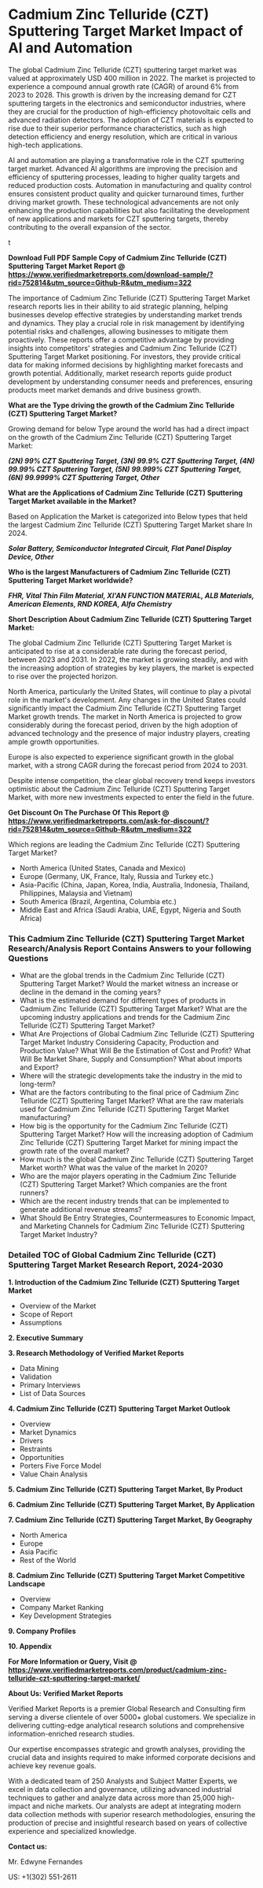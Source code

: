 <meta name="title" content="Global Cadmium Zinc Telluride (CZT) Sputtering Target Market Impact of AI and Automation"><meta name="description" content="The global Cadmium Zinc Telluride (CZT) sputtering target market was valued at approximately USD 400 million in 2022. The market is projected to experience a compound "><meta name="title" content="Cadmium Zinc Telluride (CZT) Sputtering Target Market Size, Share, Scope, Trends, Growth, Opportunities, Analysis, Forecast"><h1>Cadmium Zinc Telluride (CZT) Sputtering Target Market Impact of AI and Automation</h1><p>The global Cadmium Zinc Telluride (CZT) sputtering target market was valued at approximately USD 400 million in 2022. The market is projected to experience a compound annual growth rate (CAGR) of around 6% from 2023 to 2028. This growth is driven by the increasing demand for CZT sputtering targets in the electronics and semiconductor industries, where they are crucial for the production of high-efficiency photovoltaic cells and advanced radiation detectors. The adoption of CZT materials is expected to rise due to their superior performance characteristics, such as high detection efficiency and energy resolution, which are critical in various high-tech applications.</p><p>AI and automation are playing a transformative role in the CZT sputtering target market. Advanced AI algorithms are improving the precision and efficiency of sputtering processes, leading to higher quality targets and reduced production costs. Automation in manufacturing and quality control ensures consistent product quality and quicker turnaround times, further driving market growth. These technological advancements are not only enhancing the production capabilities but also facilitating the development of new applications and markets for CZT sputtering targets, thereby contributing to the overall expansion of the sector.</p>t</p><p id="" class=""><strong>Download Full PDF Sample Copy of Cadmium Zinc Telluride (CZT) Sputtering Target Market Report @ <a href="https://www.verifiedmarketreports.com/download-sample/?rid=752814&utm_source=Github-R&utm_medium=322" target="_blank">https://www.verifiedmarketreports.com/download-sample/?rid=752814&utm_source=Github-R&utm_medium=322</a></strong></p><p>The importance of&nbsp;Cadmium Zinc Telluride (CZT) Sputtering Target Market research reports lies in their ability to aid strategic planning, helping businesses develop effective strategies by understanding market trends and dynamics. They play a crucial role in risk management by identifying potential risks and challenges, allowing businesses to mitigate them proactively. These reports offer a competitive advantage by providing insights into competitors' strategies and Cadmium Zinc Telluride (CZT) Sputtering Target Market positioning. For investors, they provide critical data for making informed decisions by highlighting market forecasts and growth potential. Additionally, market research reports guide product development by understanding consumer needs and preferences, ensuring products meet market demands and drive business growth.</p><p><strong>What are the&nbsp;Type driving the growth of the Cadmium Zinc Telluride (CZT) Sputtering Target Market?</strong></p><p id="" class="">Growing demand for below Type around the world has had a direct impact on the growth of the Cadmium Zinc Telluride (CZT) Sputtering Target Market:</p><em><strong>(2N) 99% CZT Sputtering Target, (3N) 99.9% CZT Sputtering Target, (4N) 99.99% CZT Sputtering Target, (5N) 99.999% CZT Sputtering Target, (6N) 99.9999% CZT Sputtering Target, Other</strong></em></p><strong>What are the&nbsp;Applications&nbsp;of Cadmium Zinc Telluride (CZT) Sputtering Target Market available in the Market?</strong></p><p id="" class="">Based on Application the Market is categorized into Below types that held the largest Cadmium Zinc Telluride (CZT) Sputtering Target Market share In 2024.</p><em><strong>Solar Battery, Semiconductor Integrated Circuit, Flat Panel Display Device, Other</strong></em></p><strong>Who is the largest Manufacturers of Cadmium Zinc Telluride (CZT) Sputtering Target Market worldwide?</strong></p><p><em><strong>FHR, Vital Thin Film Material, XI'AN FUNCTION MATERIAL, ALB Materials, American Elements, RND KOREA, Alfa Chemistry</strong></em></p><p id="" class=""><strong>Short Description About Cadmium Zinc Telluride (CZT) Sputtering Target Market:</strong></p><p>The global Cadmium Zinc Telluride (CZT) Sputtering Target Market is anticipated to rise at a considerable rate during the forecast period, between 2023 and 2031. In 2022, the market is growing steadily, and with the increasing adoption of strategies by key players, the market is expected to rise over the projected horizon.</p><p>North America, particularly the United States, will continue to play a pivotal role in the market's development. Any changes in the United States could significantly impact the Cadmium Zinc Telluride (CZT) Sputtering Target Market growth trends. The market in North America is projected to grow considerably during the forecast period, driven by the high adoption of advanced technology and the presence of major industry players, creating ample growth opportunities.</p><p>Europe is also expected to experience significant growth in the global market, with a strong CAGR during the forecast period from 2024 to 2031.</p><p>Despite intense competition, the clear global recovery trend keeps investors optimistic about the Cadmium Zinc Telluride (CZT) Sputtering Target Market, with more new investments expected to enter the field in the future.</p><p id="" class=""><strong>Get Discount On The Purchase Of This Report @ <a href="https://www.verifiedmarketreports.com/ask-for-discount/?rid=752814&utm_source=Github-R&utm_medium=322" target="_blank">https://www.verifiedmarketreports.com/ask-for-discount/?rid=752814&utm_source=Github-R&utm_medium=322</a></strong></p>Which regions are leading the Cadmium Zinc Telluride (CZT) Sputtering Target Market?</p><ul><li>North America (United States, Canada and Mexico)</li><li>Europe (Germany, UK, France, Italy, Russia and Turkey etc.)</li><li>Asia-Pacific (China, Japan, Korea, India, Australia, Indonesia, Thailand, Philippines, Malaysia and Vietnam)</li><li>South America (Brazil, Argentina, Columbia etc.)</li><li>Middle East and Africa (Saudi Arabia, UAE, Egypt, Nigeria and South Africa)</li></ul><h3 id="" class="">This Cadmium Zinc Telluride (CZT) Sputtering Target Market Research/Analysis Report Contains Answers to your following Questions</h3><ul><li>What are the global trends in the Cadmium Zinc Telluride (CZT) Sputtering Target Market? Would the market witness an increase or decline in the demand in the coming years?</li><li>What is the estimated demand for different types of products in Cadmium Zinc Telluride (CZT) Sputtering Target Market? What are the upcoming industry applications and trends for the Cadmium Zinc Telluride (CZT) Sputtering Target Market?</li><li>What Are Projections of Global Cadmium Zinc Telluride (CZT) Sputtering Target Market Industry Considering Capacity, Production and Production Value? What Will Be the Estimation of Cost and Profit? What Will Be Market Share, Supply and Consumption? What about imports and Export?</li><li>Where will the strategic developments take the industry in the mid to long-term?</li><li>What are the factors contributing to the final price of Cadmium Zinc Telluride (CZT) Sputtering Target Market? What are the raw materials used for Cadmium Zinc Telluride (CZT) Sputtering Target Market manufacturing?</li><li>How big is the opportunity for the Cadmium Zinc Telluride (CZT) Sputtering Target Market? How will the increasing adoption of Cadmium Zinc Telluride (CZT) Sputtering Target Market for mining impact the growth rate of the overall market?</li><li>How much is the global Cadmium Zinc Telluride (CZT) Sputtering Target Market worth? What was the value of the market In 2020?</li><li>Who are the major players operating in the Cadmium Zinc Telluride (CZT) Sputtering Target Market? Which companies are the front runners?</li><li>Which are the recent industry trends that can be implemented to generate additional revenue streams?</li><li>What Should Be Entry Strategies, Countermeasures to Economic Impact, and Marketing Channels for Cadmium Zinc Telluride (CZT) Sputtering Target Market Industry?</li></ul><h3 id="" class="">Detailed TOC of Global Cadmium Zinc Telluride (CZT) Sputtering Target Market Research Report, 2024-2030</h3><p id="" class=""><strong>1. Introduction of the Cadmium Zinc Telluride (CZT) Sputtering Target Market</strong></p><ul><li>Overview of the Market</li><li>Scope of Report</li><li>Assumptions</li></ul><p id="" class=""><strong>2. Executive Summary</strong></p><p id="" class=""><strong>3. Research Methodology of Verified Market Reports</strong></p><ul><li>Data Mining</li><li>Validation</li><li>Primary Interviews</li><li>List of Data Sources</li></ul><p id="" class=""><strong>4. Cadmium Zinc Telluride (CZT) Sputtering Target Market Outlook</strong></p><ul><li>Overview</li><li>Market Dynamics</li><li>Drivers</li><li>Restraints</li><li>Opportunities</li><li>Porters Five Force Model</li><li>Value Chain Analysis</li></ul><p id="" class=""><strong>5. Cadmium Zinc Telluride (CZT) Sputtering Target Market, By Product</strong></p><p id="" class=""><strong>6. Cadmium Zinc Telluride (CZT) Sputtering Target Market, By Application</strong></p><p id="" class=""><strong>7. Cadmium Zinc Telluride (CZT) Sputtering Target Market, By Geography</strong></p><ul><li>North America</li><li>Europe</li><li>Asia Pacific</li><li>Rest of the World</li></ul><p id="" class=""><strong>8. Cadmium Zinc Telluride (CZT) Sputtering Target Market Competitive Landscape</strong></p><ul><li>Overview</li><li>Company Market Ranking</li><li>Key Development Strategies</li></ul><p id="" class=""><strong>9. Company Profiles</strong></p><p id="" class=""><strong>10. Appendix</strong></p><p id="" class=""><strong>For More Information or Query, Visit @ <a href="https://www.verifiedmarketreports.com/product/cadmium-zinc-telluride-czt-sputtering-target-market/" target="_blank">https://www.verifiedmarketreports.com/product/cadmium-zinc-telluride-czt-sputtering-target-market/</a></strong></p><p id="" class=""><strong>About Us: Verified Market Reports</strong></p><p id="" class="">Verified Market Reports is a premier Global Research and Consulting firm serving a diverse clientele of over 5000+ global customers. We specialize in delivering cutting-edge analytical research solutions and comprehensive information-enriched research studies.</p><p id="" class="">Our expertise encompasses strategic and growth analyses, providing the crucial data and insights required to make informed corporate decisions and achieve key revenue goals.</p><p id="" class="">With a dedicated team of 250 Analysts and Subject Matter Experts, we excel in data collection and governance, utilizing advanced industrial techniques to gather and analyze data across more than 25,000 high-impact and niche markets. Our analysts are adept at integrating modern data collection methods with superior research methodologies, ensuring the production of precise and insightful research based on years of collective experience and specialized knowledge.</p><p id="" class=""><strong>Contact us:</strong></p><p id="" class="">Mr. Edwyne Fernandes</p><p id="" class="">US: +1(302) 551-2611</p>